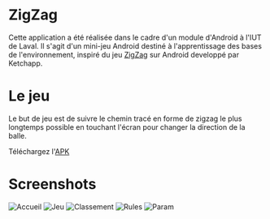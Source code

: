 # ZigZag

Cette application a été réalisée dans le cadre d'un module d'Android à l'IUT de Laval.
Il s'agit d'un mini-jeu Android destiné à l'apprentissage des bases de l'environnement, inspiré du jeu [ZigZag](https://play.google.com/store/apps/details?id=com.ketchapp.zigzaggame) sur Android developpé par Ketchapp.

# Le jeu

Le but de jeu est de suivre le chemin tracé en forme de zigzag le plus longtemps possible en touchant l'écran pour changer la direction de la balle.

Téléchargez l'[APK](https://github.com/nico35490/ZigZag/releases)

# Screenshots

![Accueil](https://i.imgur.com/iSVzSeg.jpg?3)
![Jeu](https://i.imgur.com/ro5x5mL.jpg?3)
![Classement](https://i.imgur.com/6b10bd8.jpg?1)
![Rules](https://i.imgur.com/ldV9jfu.jpg?2)
![Param](https://i.imgur.com/SxKXBTD.jpg?1)
